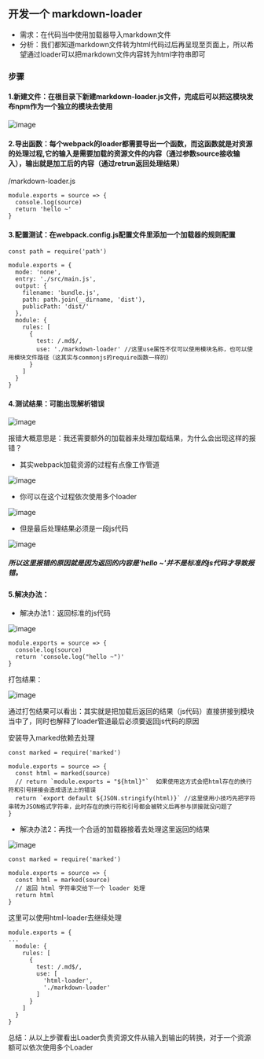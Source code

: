## 开发一个 markdown-loader

- 需求：在代码当中使用加载器导入markdown文件
- 分析：我们都知道markdown文件转为html代码过后再呈现至页面上，所以希望通过loader可以把markdown文件内容转为html字符串即可

### 步骤

#### 1.新建文件：在根目录下新建markdown-loader.js文件，完成后可以把这模块发布npm作为一个独立的模块去使用

![image](https://user-images.githubusercontent.com/37037802/143236644-b1a2ac74-43bc-4144-a858-091ce3f4e88d.png)

#### 2.导出函数：每个webpack的loader都需要导出一个函数，而这函数就是对资源的处理过程,它的输入是需要加载的资源文件的内容（通过参数source接收输入），输出就是加工后的内容（通过retrun返回处理结果）

/markdown-loader.js
```
module.exports = source => {
  console.log(source)
  return 'hello ~'
}
```

#### 3.配置测试：在webpack.config.js配置文件里添加一个加载器的规则配置

```
const path = require('path')

module.exports = {
  mode: 'none',
  entry: './src/main.js',
  output: {
    filename: 'bundle.js',
    path: path.join(__dirname, 'dist'),
    publicPath: 'dist/'
  },
  module: {
    rules: [
      {
        test: /.md$/,
        use: './markdown-loader' //这里use属性不仅可以使用模块名称，也可以使用模块文件路径（这其实与commonjs的require函数一样的）
      }
    ]
  }
}

```

#### 4.测试结果：可能出现解析错误

![image](https://user-images.githubusercontent.com/37037802/143242380-609cfe1d-9e01-4aaf-b577-0cad843efb3d.png)

报错大概意思是：我还需要额外的加载器来处理加载结果，为什么会出现这样的报错？

- 其实webpack加载资源的过程有点像工作管道

![image](https://user-images.githubusercontent.com/37037802/143243431-055734f3-06cc-4878-8d0d-63b9adf39fa8.png)

- 你可以在这个过程依次使用多个loader

![image](https://user-images.githubusercontent.com/37037802/143243554-e75a458d-d387-45b0-9f1a-bcfb1e64abcd.png)

- 但是最后处理结果必须是一段js代码

![image](https://user-images.githubusercontent.com/37037802/143243743-d18b8a6f-bfe8-4bb9-b780-c39e080b795e.png)


##### 所以这里报错的原因就是因为返回的内容是'hello ~'并不是标准的js代码才导致报错。

#### 5.解决办法：

- 解决办法1：返回标准的js代码

![image](https://user-images.githubusercontent.com/37037802/143244625-271ceb0b-d8f9-498f-bccd-ed5cfcb4f1a0.png)

```
module.exports = source => {
  console.log(source)
  return 'console.log("hello ~")'
}
```

打包结果：

![image](https://user-images.githubusercontent.com/37037802/143245261-bc13d283-f087-4cf7-b30b-cd2ed4fd3222.png)

通过打包结果可以看出：其实就是把加载后返回的结果（js代码）直接拼接到模块当中了，同时也解释了loader管道最后必须要返回js代码的原因

安装导入marked依赖去处理
```
const marked = require('marked')

module.exports = source => {
  const html = marked(source)
  // return `module.exports = "${html}"`  如果使用这方式会把html存在的换行符和引号拼接会造成语法上的错误
  return `export default ${JSON.stringify(html)}` //这里使用小技巧先把字符串转为JSON格式字符串，此时存在的换行符和引号都会被转义后再参与拼接就没问题了
}
```

- 解决办法2：再找一个合适的加载器接着去处理这里返回的结果

![image](https://user-images.githubusercontent.com/37037802/143244672-974a36d8-61a1-4637-9820-6c4c770499a5.png)

```
const marked = require('marked')

module.exports = source => {
  const html = marked(source)
  // 返回 html 字符串交给下一个 loader 处理 
  return html
}

```

这里可以使用html-loader去继续处理

```
module.exports = {
...
  module: {
    rules: [
      {
        test: /.md$/,
        use: [
          'html-loader',
          './markdown-loader'
        ]
      }
    ]
  }
}
```

总结：从以上步骤看出Loader负责资源文件从输入到输出的转换，对于一个资源额可以依次使用多个Loader







